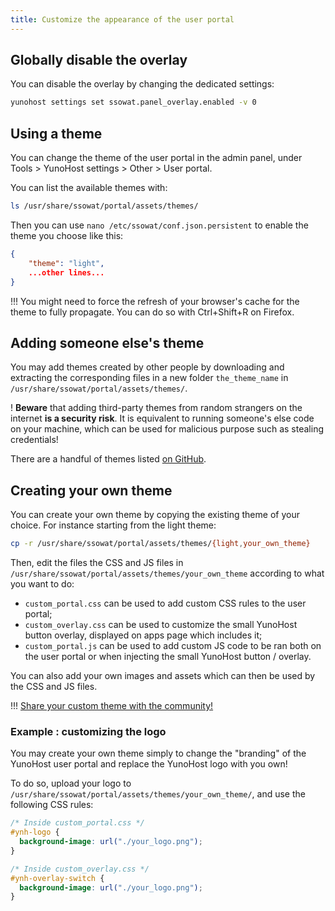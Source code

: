 ```yaml
---
title: Customize the appearance of the user portal
---
```


## Globally disable the overlay

You can disable the overlay by changing the dedicated settings:

```bash
yunohost settings set ssowat.panel_overlay.enabled -v 0
```

## Using a theme

You can change the theme of the user portal in the admin panel, under Tools > YunoHost settings > Other > User portal.

You can list the available themes with:

```bash
ls /usr/share/ssowat/portal/assets/themes/
```

Then you can use `nano /etc/ssowat/conf.json.persistent` to enable the theme you choose like this:

```json
{
    "theme": "light",
    ...other lines...
}
```

!!! You might need to force the refresh of your browser's cache for the theme to fully propagate. You can do so with Ctrl+Shift+R on Firefox.

## Adding someone else's theme

You may add themes created by other people by downloading and extracting the corresponding files in a new folder `the_theme_name` in `/usr/share/ssowat/portal/assets/themes/`.

! **Beware** that adding third-party themes from random strangers on the internet **is a security risk**. It is equivalent to running someone's else code on your machine, which can be used for malicious purpose such as stealing credentials!

There are a handful of themes listed [on GitHub](https://github.com/yunohost-themes).

## Creating your own theme

You can create your own theme by copying the existing theme of your choice. For instance starting from the light theme:

```bash
cp -r /usr/share/ssowat/portal/assets/themes/{light,your_own_theme}
```

Then, edit the files the CSS and JS files in `/usr/share/ssowat/portal/assets/themes/your_own_theme` according to what you want to do:

- `custom_portal.css` can be used to add custom CSS rules to the user portal;
- `custom_overlay.css` can be used to customize the small YunoHost button overlay, displayed on apps page which includes it;
- `custom_portal.js` can be used to add custom JS code to be ran both on the user portal or when injecting the small YunoHost button / overlay.

You can also add your own images and assets which can then be used by the CSS and JS files.

!!! [Share your custom theme with the community!](https://github.com/yunohost-themes)

### Example : customizing the logo

You may create your own theme simply to change the "branding" of the YunoHost user portal and replace the YunoHost logo with you own!

To do so, upload your logo to `/usr/share/ssowat/portal/assets/themes/your_own_theme/`, and use the following CSS rules:

```css
/* Inside custom_portal.css */
#ynh-logo {
  background-image: url("./your_logo.png");
}

/* Inside custom_overlay.css */
#ynh-overlay-switch {
  background-image: url("./your_logo.png");
}
```

